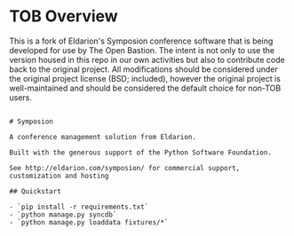 # TOB Overview

This is a fork of Eldarion's Symposion conference software that is being developed for use by The Open Bastion. The intent is not only to use the version housed in this repo in our own activities but also to contribute code back to the original project. All modifications should be considered under the original project license (BSD; included), however the original project is well-maintained and should be considered the default choice for non-TOB users.

~~~~~~~~~~~~~~~~~~~~~~~~~~~~~~~~~~~~~~~~~~~~~~~~~~~~~~~~~~

# Symposion

A conference management solution from Eldarion.

Built with the generous support of the Python Software Foundation.

See http://eldarion.com/symposion/ for commercial support, customization and hosting

## Quickstart

- `pip install -r requirements.txt`
- `python manage.py syncdb`
- `python manage.py loaddata fixtures/*`

